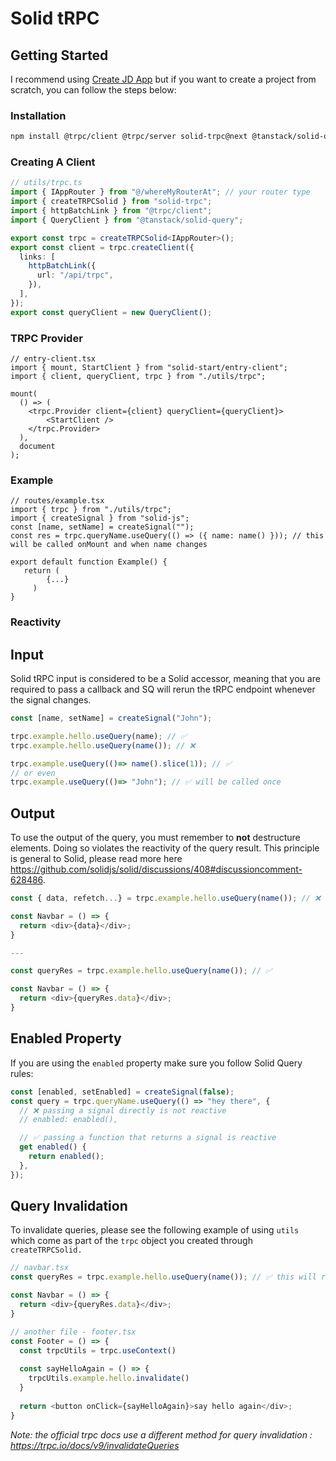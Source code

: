 # Solid tRPC

## Getting Started

I recommend using [Create JD App](https://github.com/OrJDev/create-jd-app) but if you want to create a project from scratch, you can follow the steps below:

### Installation

```bash
npm install @trpc/client @trpc/server solid-trpc@next @tanstack/solid-query
```

### Creating A Client

```ts
// utils/trpc.ts
import { IAppRouter } from "@/whereMyRouterAt"; // your router type
import { createTRPCSolid } from "solid-trpc";
import { httpBatchLink } from "@trpc/client";
import { QueryClient } from "@tanstack/solid-query";

export const trpc = createTRPCSolid<IAppRouter>();
export const client = trpc.createClient({
  links: [
    httpBatchLink({
      url: "/api/trpc",
    }),
  ],
});
export const queryClient = new QueryClient();
```

### TRPC Provider

```tsx
// entry-client.tsx
import { mount, StartClient } from "solid-start/entry-client";
import { client, queryClient, trpc } from "./utils/trpc";

mount(
  () => (
    <trpc.Provider client={client} queryClient={queryClient}>
        <StartClient />
    </trpc.Provider>
  ),
  document
);
```

### Example

```tsx
// routes/example.tsx
import { trpc } from "./utils/trpc";
import { createSignal } from "solid-js";
const [name, setName] = createSignal("");
const res = trpc.queryName.useQuery(() => ({ name: name() })); // this will be called onMount and when name changes

export default function Example() {
   return (
        {...}
     )
}
```

### Reactivity


## Input

Solid tRPC input is considered to be a Solid accessor, meaning that you are required to pass a callback and SQ will rerun the tRPC endpoint whenever the signal changes.

```ts
const [name, setName] = createSignal("John");

trpc.example.hello.useQuery(name); // ✅
trpc.example.hello.useQuery(name()); // ❌

trpc.example.useQuery(()=> name().slice(1)); // ✅
// or even
trpc.example.useQuery(()=> "John"); // ✅ will be called once
```

## Output
To use the output of the query, you must remember to **not** destructure elements. Doing so violates the reactivity of the query result. This principle is general to Solid, please read more here https://github.com/solidjs/solid/discussions/408#discussioncomment-628486.

```ts
const { data, refetch...} = trpc.example.hello.useQuery(name()); // ❌ data will be evaluated only once and not update

const Navbar = () => {
  return <div>{data}</div>;
}

---

const queryRes = trpc.example.hello.useQuery(name()); // ✅ 

const Navbar = () => {
  return <div>{queryRes.data}</div>;
}

```

## Enabled Property 

If you are using the `enabled` property make sure you follow Solid Query rules:

```ts
const [enabled, setEnabled] = createSignal(false);
const query = trpc.queryName.useQuery(() => "hey there", {
  // ❌ passing a signal directly is not reactive
  // enabled: enabled(),

  // ✅ passing a function that returns a signal is reactive
  get enabled() {
    return enabled();
  },
});
```

## Query Invalidation
To invalidate queries, please see the following example of using `utils` which come as part of the `trpc` object you created through `createTRPCSolid.`

```ts
// navbar.tsx
const queryRes = trpc.example.hello.useQuery(name()); // ✅ this will refetch on invalidation in footer.tsx

const Navbar = () => {
  return <div>{queryRes.data}</div>;
}
```

```ts
// another file - footer.tsx
const Footer = () => {
  const trpcUtils = trpc.useContext()
  
  const sayHelloAgain = () => {
    trpcUtils.example.hello.invalidate()
  }
  
  return <button onClick={sayHelloAgain}>say hello again</div>;
}

```

_Note: the official trpc docs use a different method for query invalidation : https://trpc.io/docs/v9/invalidateQueries_
